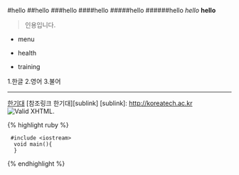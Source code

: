 #hello
##hello
###hello
####hello
#####hello
######hello
_hello_
**hello**
>인용입니다.

- menu
+ health

+ training

 1.한글
 2.영어 
 3.불어

---
[한기대](http://koreatech.ac.kr)
[참조링크 한기대][sublink]
[sublink]: http://koreatech.ac.kr
![Valid XHTML](http://img.naver.net/static/www/u/2013/0731/nmms_224940510.gif).

{% highlight ruby %} 

     #include <iostream>
      void main(){
      }

{% endhighlight %}
